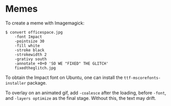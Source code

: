 Memes
=====

To create a meme with Imagemagick:

    $ convert officespace.jpg
        -font Impact
        -pointsize 30
        -fill white
        -stroke black
        -strokewidth 2
        -grativy south
        -annotate +0+0 'SO WE "FIXED" THE GLITCH'
        fixedtheglitch.jpg

To obtain the Impact font on Ubuntu, one can install the
`ttf-mscorefonts-installer` package.

To overlay on an animated gif, add `-coalesce` after the loading, before
`-font`, and `-layers optimize` as the final stage. Without this, the text
may drift.
